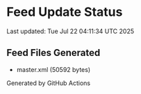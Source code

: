 # Feed Update Status
Last updated: Tue Jul 22 04:11:34 UTC 2025

## Feed Files Generated
- master.xml (50592 bytes)

Generated by GitHub Actions
